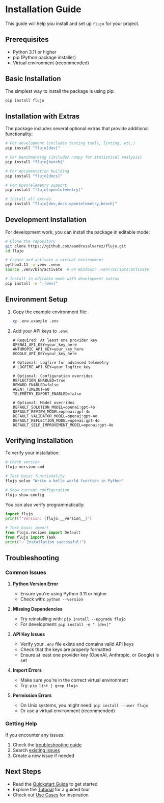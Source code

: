 # Installation Guide

This guide will help you install and set up `flujo` for your project.

## Prerequisites

- Python 3.11 or higher
- pip (Python package installer)
- Virtual environment (recommended)

## Basic Installation

The simplest way to install the package is using pip:

```bash
pip install flujo
```

## Installation with Extras

The package includes several optional extras that provide additional functionality:

```bash
# For development (includes testing tools, linting, etc.)
pip install "flujo[dev]"

# For benchmarking (includes numpy for statistical analysis)
pip install "flujo[bench]"

# For documentation building
pip install "flujo[docs]"

# For OpenTelemetry support
pip install "flujo[opentelemetry]"

# Install all extras
pip install "flujo[dev,docs,opentelemetry,bench]"
```

## Development Installation

For development work, you can install the package in editable mode:

```bash
# Clone the repository
git clone https://github.com/aandresalvarez/flujo.git
cd flujo

# Create and activate a virtual environment
python3.11 -m venv .venv
source .venv/bin/activate  # On Windows: .venv\Scripts\activate

# Install in editable mode with development extras
pip install -e ".[dev]"
```

## Environment Setup

1. Copy the example environment file:
   ```bash
   cp .env.example .env
   ```

2. Add your API keys to `.env`:
   ```env
   # Required: At least one provider key
   OPENAI_API_KEY=your_key_here
   ANTHROPIC_API_KEY=your_key_here
   GOOGLE_API_KEY=your_key_here
   
   # Optional: Logfire for advanced telemetry
   # LOGFIRE_API_KEY=your_logfire_key
   
   # Optional: Configuration overrides
   REFLECTION_ENABLED=true
   REWARD_ENABLED=false
   AGENT_TIMEOUT=60
   TELEMETRY_EXPORT_ENABLED=false
   
   # Optional: Model overrides
   DEFAULT_SOLUTION_MODEL=openai:gpt-4o
   DEFAULT_REVIEW_MODEL=openai:gpt-4o
   DEFAULT_VALIDATOR_MODEL=openai:gpt-4o
   DEFAULT_REFLECTION_MODEL=openai:gpt-4o
   DEFAULT_SELF_IMPROVEMENT_MODEL=openai:gpt-4o
   ```

## Verifying Installation

To verify your installation:

```bash
# Check version
flujo version-cmd

# Test basic functionality
flujo solve "Write a hello world function in Python"

# Show current configuration
flujo show-config
```

You can also verify programmatically:

```python
import flujo
print(f"Version: {flujo.__version__}")

# Test basic import
from flujo.recipes import Default
from flujo import Task
print("✅ Installation successful!")
```

## Troubleshooting

### Common Issues

1. **Python Version Error**
   - Ensure you're using Python 3.11 or higher
   - Check with: `python --version`

2. **Missing Dependencies**
   - Try reinstalling with: `pip install --upgrade flujo`
   - For development: `pip install -e ".[dev]"`

3. **API Key Issues**
   - Verify your `.env` file exists and contains valid API keys
   - Check that the keys are properly formatted
   - Ensure at least one provider key (OpenAI, Anthropic, or Google) is set

4. **Import Errors**
   - Make sure you're in the correct virtual environment
   - Try: `pip list | grep flujo`

5. **Permission Errors**
   - On Unix systems, you might need: `pip install --user flujo`
   - Or use a virtual environment (recommended)

### Getting Help

If you encounter any issues:
1. Check the [troubleshooting guide](troubleshooting.md)
2. Search [existing issues](https://github.com/aandresalvarez/flujo/issues)
3. Create a new issue if needed

## Next Steps

- Read the [Quickstart Guide](quickstart.md) to get started
- Explore the [Tutorial](tutorial.md) for a guided tour
- Check out [Use Cases](use_cases.md) for inspiration 